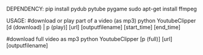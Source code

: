 DEPENDENCY:
  pip install pydub pytube pygame
  sudo apt-get install ffmpeg

USAGE:
  #download or play part of a video (as mp3)
  python YoutubeClipper [d (download) | p (play)] [url] [outputfilename] [start_time] [end_time]
  
  #download full video as mp3
  python YoutubeClipper [p (full)] [url] [outputfilename] 

